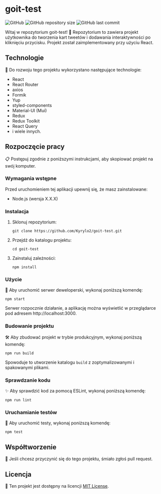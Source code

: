 # goit-test

![GitHub](https://img.shields.io/github/license/Kyrylo2/goit-test?color=blue&style=flat-square)
![GitHub repository size](https://img.shields.io/github/repo-size/Kyrylo2/goit-test?style=flat-square)
![GitHub last commit](https://img.shields.io/github/last-commit/Kyrylo2/goit-test?style=flat-square)

Witaj w repozytorium goit-test! 🚀 Repozytorium to zawiera projekt użytkownika
do tworzenia kart tweetów i dodawania interaktywności po kliknięciu przycisku.
Projekt został zaimplementowany przy użyciu React.

## Technologie

🔧 Do rozwoju tego projektu wykorzystano następujące technologie:

- React
- React Router
- axios
- Formik
- Yup
- styled-components
- Material-UI (Mui)
- Redux
- Redux Toolkit
- React Query
- i wiele innych.

## Rozpoczęcie pracy

📋 Postępuj zgodnie z poniższymi instrukcjami, aby skopiować projekt na swój
komputer.

### Wymagania wstępne

Przed uruchomieniem tej aplikacji upewnij się, że masz zainstalowane:

- Node.js (wersja X.X.X)

### Instalacja

1. Sklonuj repozytorium:

   ```shell
   git clone https://github.com/Kyrylo2/goit-test.git
   ```

2. Przejdź do katalogu projektu:

   ```shell
   cd goit-test
   ```

3. Zainstaluj zależności:

   ```shell
   npm install
   ```

### Użycie

🚀 Aby uruchomić serwer deweloperski, wykonaj poniższą komendę:

```shell
npm start
```

Serwer rozpocznie działanie, a aplikację można wyświetlić w przeglądarce pod
adresem http://localhost:3000.

### Budowanie projektu

🛠️ Aby zbudować projekt w trybie produkcyjnym, wykonaj poniższą komendę:

```shell
npm run build
```

Spowoduje to utworzenie katalogu `build` z zoptymalizowanymi i spakowanymi
plikami.

### Sprawdzanie kodu

✨ Aby sprawdzić kod za pomocą ESLint, wykonaj poniższą komendę:

```shell
npm run lint
```

### Uruchamianie testów

🧪 Aby uruchomić testy, wykonaj poniższą komendę:

```shell
npm test
```

## Współtworzenie

👤 Jeśli chcesz przyczynić się do tego projektu, śmiało zgłoś pull request.

## Licencja

📜 Ten projekt jest dostępny na licencji
[MIT License](https://opensource.org/licenses/MIT).

